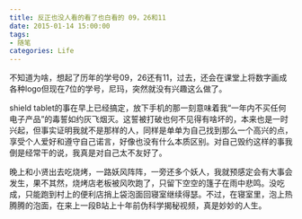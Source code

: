 ```yaml
---
title: 反正也没人看的看了也白看的 09，26和11
date: 2015-01-14 15:00:00
tags: 
- 随笔
categories: Life
---
```


不知道为啥，想起了历年的学号09，26还有11，过去，还会在课堂上将数字画成各种logo但现在7位的学号，尼玛，突然就没有兴趣这么做了。

shield tablet的事在早上已经搞定，放下手机的那一刻意味着我“一年内不买任何电子产品”的毒誓如约灰飞烟灭。这誓被打破也何不见得有啥坏的，本来也是一时兴起，但事实证明我就不是那样的人，同样是单单为自己找到那么一个高兴的点，享受个人爱好和遵守自己诺言，好像也没有什么本质区别。对自己毁约这样的事我倒是经常干的说，我真是对自己太不友好了。

晚上和小贤出去吃烧烤，一路妖风阵阵，一旁还多个妖人，我就预感定会有大事会发生，果不其然，烧烤店老板被风吹跑了，只留下空空的篷子在雨中悲鸣。没吃成，只能跑到村上的便利店捎上袋泡面回寝室继续得瑟。不过，在寝室里，泡上热腾腾的泡面，在来上一段B站上十年前伪科学揭秘视频，真是妙妙的人生。
